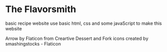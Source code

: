 # The Flavorsmith

basic recipe website
use basic html, css and some javaScript to make this website

Arrow by Flaticon from Creartive
Dessert and Fork icons created by smashingstocks - Flaticon
